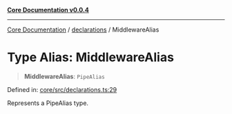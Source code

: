 [**Core Documentation v0.0.4**](../../README.md)

***

[Core Documentation](../../modules.md) / [declarations](../README.md) / MiddlewareAlias

# Type Alias: MiddlewareAlias

> **MiddlewareAlias**: `PipeAlias`

Defined in: [core/src/declarations.ts:29](https://github.com/stonemjs/core/blob/d2167ff53d508d3a75c05f0cf962180518d3e061/src/declarations.ts#L29)

Represents a PipeAlias type.

